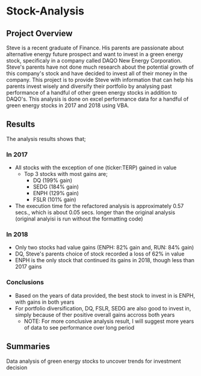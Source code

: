 # Stock-Analysis
## Project Overview
Steve is a recent graduate of Finance. His parents are passionate about alternative energy future prospect and want to invest in a green energy stock, specificaly in a company called DAQO New Energy Corporation. Steve's parents have not done much research about the potential growth of this company's stock and have decided to invest all of their money in the company. This project is to provide Steve with information that can help his parents invest wisely and diversify their portfolio by analysing past performance of a handful of other green energy stocks in addition to DAQO's. This analysis is done on excel performance data  for a handful of green energy stocks in 2017 and 2018 using VBA.
## Results
The analysis results shows that;
### In 2017
* All stocks with the exception of one (ticker:TERP) gained in value
  - Top 3 stocks with most gains are;
    - DQ (199% gain)
    - SEDG (184% gain)
    - ENPH (129% gain)
    - FSLR (101% gain)
* The execution time for the refactored analysis is approximately 0.57 secs., which is about 0.05 secs. longer than the original analysis (original analyisi is run without the formatting code)
### In 2018
* Only two stocks had value gains (ENPH: 82% gain and, RUN: 84% gain)
* DQ, Steve's parents choice of stock recorded a loss of 62% in value
* ENPH is the only stock that continued its gains in 2018, though less than 2017 gains
### Conclusions
* Based on the years of data provided, the best stock to invest in is ENPH, with gains in both years
* For portfolio diversification, DQ, FSLR, SEDG are also good to invest in, simply because of ther positive overall gains accross both years
  - NOTE: For more conclusive analysis result, I will suggest more years of data to see performance over long period
## Summaries
Data analysis of green energy stocks to uncover trends for investment decision
